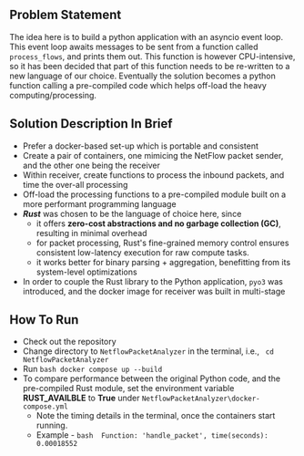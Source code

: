 ## Problem Statement

The idea here is to build a python application with an asyncio event loop. 
This event loop awaits messages to be sent from a function called `process_flows`, and prints them out.
This function is however CPU-intensive, so it has been decided that part of this function needs to be re-written to a new language of our choice. 
Eventually the solution becomes a python function calling a pre-compiled code which helps off-load the heavy computing/processing.

## Solution Description In Brief

- Prefer a docker-based set-up which is portable and consistent
- Create a pair of containers, one mimicing the NetFlow packet sender, and the other one being the receiver
- Within receiver, create functions to process the inbound packets, and time the over-all processing
- Off-load the processing functions to a pre-compiled module built on a more performant programming language
- __*Rust*__ was chosen to be the language of choice here, since
    * it offers __zero-cost abstractions and no garbage collection (GC)__, resulting in minimal overhead
    * for packet processing, Rust's fine-grained memory control ensures consistent low-latency execution for raw compute tasks.
    * it works better for binary parsing + aggregation, benefitting from its system-level optimizations
- In order to couple the Rust library to the Python application, `pyo3` was introduced, and the docker image for receiver was built in multi-stage 

## How To Run

- Check out the repository
- Change directory to `NetflowPacketAnalyzer` in the terminal, i.e., ``` cd NetflowPacketAnalyzer```
- Run ```bash docker compose up --build```
- To compare performance between the original Python code, and the pre-compiled Rust module, set the environment variable __RUST_AVAILBLE__ to __True__ under `NetflowPacketAnalyzer\docker-compose.yml`
     * Note the timing details in the terminal, once the containers start running.
     * Example - ```bash  Function: 'handle_packet', time(seconds): 0.00018552```
